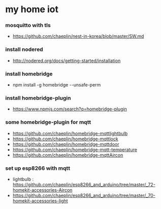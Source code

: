 my home iot
===========

### mosquitto with tls
 - https://github.com/chaeplin/nest-in-korea/blob/master/SW.md

### install nodered
 - http://nodered.org/docs/getting-started/installation

### install homebridge
 - npm install -g homebridge --unsafe-perm

### install homebridge-plugin
 - https://www.npmjs.com/search?q=homebridge-plugin


### some homebridge-plugin for mqtt
 - https://github.com/chaeplin/homebridge-mqttlightbulb
 - https://github.com/chaeplin/homebridge-mqttlock
 - https://github.com/chaeplin/homebridge-mqttdoor
 - https://github.com/chaeplin/homebridge-mqtt-temperature
 - https://github.com/chaeplin/homebridge-mqttAircon

### set up esp8266 with mqtt
 - lightbulb : https://github.com/chaeplin/esp8266_and_arduino/tree/master/_72-homekit-accessories-Aircon
 - https://github.com/chaeplin/esp8266_and_arduino/tree/master/_70-homekit-accessories-light
 

